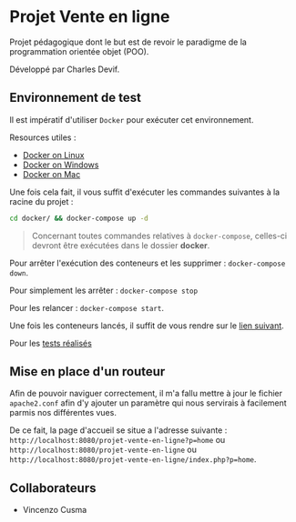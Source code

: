 # Projet Vente en ligne

Projet pédagogique dont le but est de revoir le paradigme de la programmation orientée objet (POO).

Développé par Charles Devif.

## Environnement de test

Il est impératif d'utiliser `Docker` pour exécuter cet environnement.

Resources utiles :

- [Docker on Linux](https://docs.docker.com/desktop/setup/install/linux/)
- [Docker on Windows](https://docs.docker.com/desktop/setup/install/windows-install/)
- [Docker on Mac](https://docs.docker.com/desktop/setup/install/mac-install/)

Une fois cela fait, il vous suffit d'exécuter les commandes suivantes à la racine du projet :

```bash
cd docker/ && docker-compose up -d
```

> Concernant toutes commandes relatives à `docker-compose`, celles-ci devront être exécutées dans le dossier **docker**.

Pour arrêter l'exécution des conteneurs et les supprimer : `docker-compose down`.

Pour simplement les arrêter : `docker-compose stop`

Pour les relancer : `docker-compose start`.

Une fois les conteneurs lancés, il suffit de vous rendre sur le [lien suivant](http://localhost:8080/projet-vente-en-ligne/).

Pour les [tests réalisés](http://localhost:8080/projet-vente-en-ligne/tests.php)

## Mise en place d'un routeur

Afin de pouvoir naviguer correctement, il m'a fallu mettre à jour le fichier `apache2.conf` afin d'y ajouter un paramètre qui nous servirais à facilement parmis nos différentes vues.

De ce fait, la page d'accueil se situe a l'adresse suivante : `http://localhost:8080/projet-vente-en-ligne?p=home` ou `http://localhost:8080/projet-vente-en-ligne` ou `http://localhost:8080/projet-vente-en-ligne/index.php?p=home`.

## Collaborateurs

- Vincenzo Cusma
